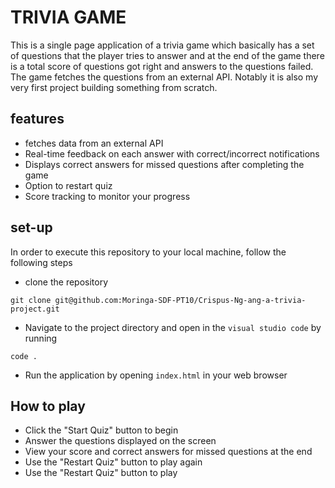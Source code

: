# TRIVIA GAME

This is a single page application of a trivia game which basically has a set of questions that the player tries to answer and at the end of the game there is a total score of questions got right and answers to the questions failed. The game fetches the questions from an external API. Notably it is also my very first project building something from scratch.

## features
- fetches data from an external API
- Real-time feedback on each answer with correct/incorrect notifications
- Displays correct answers for missed questions after completing the game
- Option to restart quiz 
- Score tracking to monitor your progress

## set-up
In order to execute this repository to your local machine, follow the following steps

- clone the repository 
```shell
git clone git@github.com:Moringa-SDF-PT10/Crispus-Ng-ang-a-trivia-project.git
```
- Navigate to the project directory and open in the `visual studio code` by running 
```shell
code .
```
- Run the application by opening `index.html` in your web browser

## How to play

- Click the "Start Quiz" button to begin
- Answer the questions displayed on the screen
- View your score and correct answers for missed questions at the end 
- Use the "Restart Quiz" button to play again
- Use the "Restart Quiz" button to play
